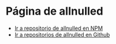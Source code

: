 # Página de allnulled

- [Ir a repositorio de allnulled en NPM](http://npmjs.org/~allnulled)
- [Ir a repositorios de allnulled en Github](https://github.com/allnulled?tab=repositories)

